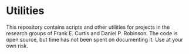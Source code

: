 Utilities
=========

This repository contains scripts and other utilities for projects in the research groups of Frank E. Curtis and Daniel P. Robinson.  The code is open source, but time has not been spent on documenting it.  Use at your own risk.